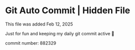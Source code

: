 # Git Auto Commit | Hidden File

This file was added Feb 12, 2025

Just for fun and keeping my daily git commit active 🤪

commit number: 882329
